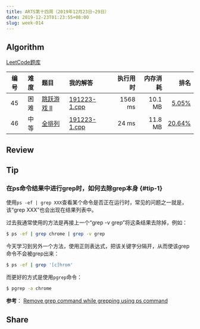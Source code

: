 ```yaml
---
title: ARTS第十四周（2019年12月23日~29日）
date: 2019-12-23T01:23:55+08:00
slug: week-014
---
```


## Algorithm

[LeetCode题库](https://leetcode-cn.com/problemset/all/)

| 编号 | 难度 | 题目 | 我的解答 | 执行用时 | 内存消耗 | 排名 |
|:----:|:----:|:-----|:---------|---------:|---------:|-----:|
| 45 | 困难 | [跳跃游戏 II](https://leetcode-cn.com/problems/jump-game-ii/) | [191223-1.cpp](https://github.com/yanlinlin82/leetcode/blob/master/00045_jump-game-ii/191223-1.cpp) | 1568 ms | 10.1 MB | [5.05%](https://leetcode-cn.com/submissions/detail/40905412/) |
| 46 | 中等 | [全排列](https://leetcode-cn.com/problems/permutations/) | [191223-1.cpp](https://github.com/yanlinlin82/leetcode/blob/master/00046_permutations/191223-1.cpp) | 24 ms | 11.8 MB | [20.64%](https://leetcode-cn.com/submissions/detail/40905629/) |

## Review


## Tip

### 在ps命令结果中进行grep时，如何去除grep本身 {#tip-1}

使用`ps -ef | grep XXX`查看某个命令是否正在运行时，常见的问题之一就是，该“grep XXX”也会出现在结果列表中。

过去我通常使用的方法是再接上一个“grep -v grep”将这条结果去除掉，例如：

```sh
$ ps -ef | grep chrome | grep -v grep
```

今天学习到另外一个方法，使用正则表达式，把该关键字分隔开，从而使该grep命令不会被grep出来：

```sh
$ ps -ef | grep '[c]hrom'
```

而更好的方式是使用`pgrep`命令：

```sh
$ pgrep -a chrome
```

**参考**： [Remove grep command while grepping using ps command](https://www.cyberciti.biz/tips/grepping-ps-output-without-getting-grep.html)

## Share


